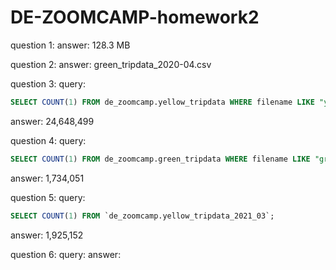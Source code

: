# DE-ZOOMCAMP-homework2

question 1:
answer: 128.3 MB

question 2:
answer: green_tripdata_2020-04.csv

question 3:
query: 
```sql
SELECT COUNT(1) FROM de_zoomcamp.yellow_tripdata WHERE filename LIKE "yellow_tripdata_2020-__.csv";
```
answer: 24,648,499

question 4:
query: 
```sql
SELECT COUNT(1) FROM de_zoomcamp.green_tripdata WHERE filename LIKE "green_tripdata_2020-__.csv";
```
answer: 1,734,051

question 5:
query: 
```sql
SELECT COUNT(1) FROM `de_zoomcamp.yellow_tripdata_2021_03`;
```
answer: 1,925,152

question 6:
query: 
answer: 

